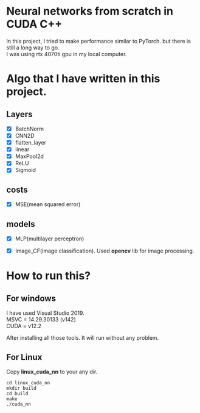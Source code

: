 # Neural networks from scratch in CUDA C++

In this project, I tried to make performance similar to PyTorch. but there is still a long way to go.  
I was using rtx 4070ti gpu in my local computer.

# Algo that I have written in this project.

## Layers
- [x] BatchNorm
- [x] CNN2D
- [x] flatten_layer
- [x] linear
- [x] MaxPool2d
- [x] ReLU
- [x] Sigmoid

## costs
- [x] MSE(mean squared error)	

## models 
- [x] MLP(multilayer perceptron) 
- [x] Image_CF(image classification).
Used **opencv** lib for image processing.
  

# How to run this?

## For windows
I have used Visual Studio 2019.  
MSVC = 14.29.30133 (v142)  
CUDA = v12.2  

After installing all those tools. It will run without any problem.  

## For Linux 
Copy **linux_cuda_nn** to your any dir.

``` 
cd linux_cuda_nn
mkdir build
cd build
make
./cuda_nn
```


